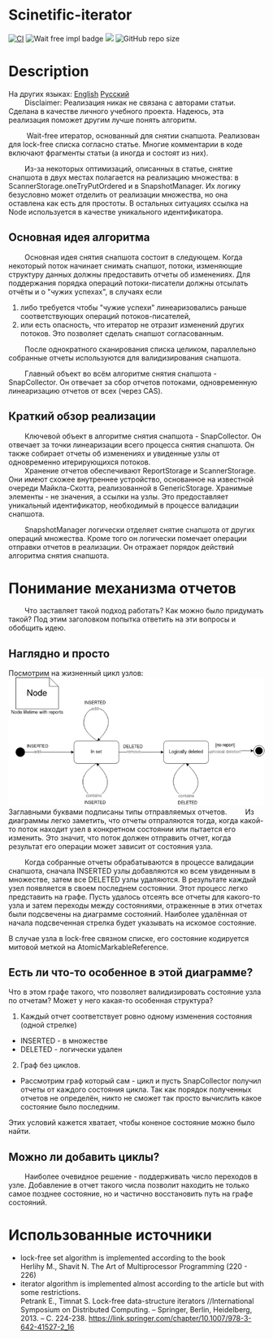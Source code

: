 # Scinetific-iterator
[![CI](https://github.com/Ch-LZ/Scinetific-iterator/actions/workflows/gradle.yml/badge.svg?branch=main)](https://github.com/Ch-LZ/Scinetific-iterator/actions/workflows/gradle.yml)
![Wait free impl badge](https://img.shields.io/badge/shapshot-wait--free-brightgreen)
[![](https://tokei.rs/b1/github/Ch-LZ/Scinetific-iterator?category=code)](https://github.com/Ch-LZ/Scinetific-iterator)
![GitHub repo size](https://img.shields.io/github/repo-size/Ch-LZ/Scinetific-iterator)


# Description
На других языках:
[English](README.md)
[Русский](README.ru.md) \
$\qquad$Disclaimer: Реализация никак не связана с авторами статьи. Сделана в качестве личного учебного проекта. Надеюсь, эта реализация поможет другим лучше понять алгоритм.

$\qquad$ Wait-free итератор, основанный для снятии снапшота. Реализован для lock-free списка согласно статье. 
Многие комментарии в коде включают фрагменты статьи (а иногда и состоят из них).

$\qquad$Из-за некоторых оптимизаций, описанных в статье, снятие снапшота в двух местах полагается на реализацию множества: в ScannerStorage.oneTryPutOrdered и в SnapshotManager. Их логику безусловно может отделить от реализации множества, но она оставлена как есть для простоты. В остальных ситуациях ссылка на Node используется в качестве уникального идентификатора.

## Основная идея алгоритма
$\qquad$Основная идея снятия снапшота состоит в следующем. Когда некоторый поток начинает снимать снапшот, потоки,
изменяющие структуру данных должны предоставить отчеты об изменениях. Для поддержания порядка операций потоки-писатели должны отсылать отчёты и о "чужих уcпехах", в случаях если
1) либо требуется чтобы "чужие успехи" линеаризовались раньше соответствующих операций потоков-писателей,
2) или есть опасность, что итератор не отразит изменений других потоков. Это позволяет сделать снапшот согласованным.

$\qquad$После однократного сканирования списка целиком, параллельно собранные отчеты используются для валидизирования снапшота.

$\qquad$Главный объект во всём алгоритме снятия снапшота - SnapCollector.
Он отвечает за сбор отчетов потоками, одновременную линеаризацию отчетов от всех (через CAS).

## Краткий обзор реализации
$\qquad$Ключевой объект в алгоритме снятия снапшота - SnapCollector. Он отвечает за точки линеаризации всего процесса снятия снапшота. Он также собирает отчеты об изменениях и увиденные узлы от одновременно итерирующихся потоков. \
$\qquad$Хранение отчетов обеспечивают ReportStorage и ScannerStorage. Они имеют схожее внутреннее устройство, основанное на известной очереди Майкла-Скотта, реализованной в GenericStorage. Хранимые элементы - не значения, а ссылки на узлы. Это предоставляет уникальный идентификатор, необходимый в процессе валидации снапшота.

$\qquad$SnapshotManager логически отделяет снятие снапшота от других операций множества. Кроме того он логически помечает операции отправки отчетов в реализации. Он отражает порядок действий алгоритма снятия снапшота.

# Понимание механизма отчетов
$\qquad$Что заставляет такой подход работать? Как можно было придумать такой? Под этим заголовком попытка ответить на эти вопросы и обобщить идею.

## Наглядно и просто
Посмотрим на жизненный цикл узлов: \
![node fsm diagram](.github/images/node_fsm_diagram.png "Node fms diagram") \
Заглавными буквами подписаны типы отправляемых отчетов.
$\qquad$Из диаграммы легко заметить, что отчеты отпраляются тогда, когда какой-то поток находит узел в конкретном состоянии или пытается его изменить. Это значит, что поток должен отправить отчет, когда результат его операции может зависит от состояния узла. 

$\qquad$Когда собранные отчеты обрабатываются в процессе валидации снапшота, сначала INSERTED узлы добавляются ко всем увиденным в множестве, затем все DELETED узлы удаляются. В результате каждый узел появляется в своем последнем состоянии. Этот процесс легко представить на графе. Пусть удалось отсеять все отчеты для какого-то узла и затем переходы между состояниями, отраженные в этих отчетах были подсвечены на диаграмме состояний. Наиболее удалённая от начала подсвеченная стрелка будет указывать на искомое состояние.

В случае узла в lock-free связном списке, его состояние кодируется митовой меткой на AtomicMarkableReference.

## Есть ли что-то особенное в этой диаграмме?
Что в этом графе такого, что позволяет валидизировать состояние узла по отчетам? Может у него какая-то особенная структура?

1. Каждый отчет соответствует ровно одному изменения состояния (одной стрелке)
  - INSERTED - в множестве
  - DELETED - логически удален
2. Граф без циклов.
  - Рассмотрим граф который сам - цикл и пусть SnapCollector получил отчеты от каждого состояния цикла. Так как порядок полученных отчетов не определён, никто не сможет так просто вычислить какое состояние было последним.

Этих условий кажется хватает, чтобы коненое состояние можно было найти.

## Можно ли добавить циклы?
$\qquad$Наиболее очевидное решение - поддерживать число переходов в узле. Добавление в отчет такого числа позволит находить не только самое позднее состояние, но и частично восстановить путь на графе состояний.

# Использованные источники

- lock-free set algorithm is implemented according to the book \
  Herlihy M., Shavit N. The Art of Multiprocessor Programming (220 - 226)
- iterator algorithm is implemented almost according to the article but with some restrictions. \
  Petrank E., Timnat S. Lock-free data-structure iterators //International Symposium on Distributed Computing. –
  Springer, Berlin, Heidelberg, 2013. – С. 224-238.
  https://link.springer.com/chapter/10.1007/978-3-642-41527-2_16
